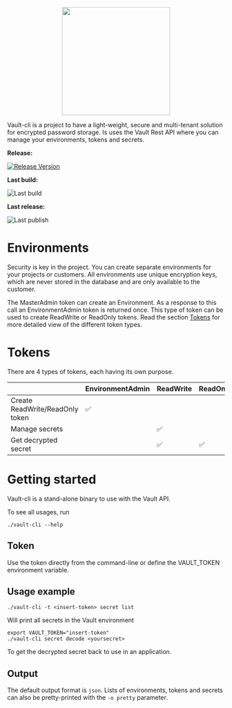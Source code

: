 <div style="text-align: center">
<img src="https://cdn.previder.io/vault/logo.png" width="250" alt=""/>
</div>

Vault-cli is a project to have a light-weight, secure and multi-tenant solution for encrypted password storage. Is uses the Vault Rest API where you can manage your environments, tokens and secrets.

**Release:**

[![Release Version](https://img.shields.io/github/v/release/previder/vault-cli?label=vault-cli)](https://github.com/previder/vault-cli/releases/latest)

**Last build:**

![Last build](https://github.com/previder/vault-cli/actions/workflows/go.yml/badge.svg)

**Last release:**

![Last publish](https://github.com/previder/vault-cli/actions/workflows/goreleaser.yml/badge.svg)

# Environments
Security is key in the project. You can create separate environments for your projects or customers. All environments use unique encryption keys, which are never stored in the database and are only available to the customer.

The MasterAdmin token can create an Environment. As a response to this call an EnvironmentAdmin token is returned once. This type of token can be used to create ReadWrite or ReadOnly tokens. Read the section [Tokens](#Tokens) for more detailed view of the different token types.

# Tokens
There are 4 types of tokens, each having its own purpose.

|                                     	 | EnvironmentAdmin  	 | ReadWrite  	 | ReadOnly   	 |
|----------------------------------|---------------------|--------------|--------------|
| Create ReadWrite/ReadOnly token	 | 	      ✅            | 	            | 	            |
| Manage secrets	                  | 	                   | 	  ✅          | 	            |
| Get decrypted secret             | 	                   | 	   ✅         | 	    ✅        |


# Getting started
Vault-cli is a stand-alone binary to use with the Vault API. 

To see all usages, run
```shell
./vault-cli --help
```

## Token
Use the token directly from the command-line or define the VAULT_TOKEN environment variable.

## Usage example
```shell
./vault-cli -t <insert-token> secret list
```
Will print all secrets in the Vault environment

```shell
export VAULT_TOKEN="insert-token"
./vault-cli secret decode <yoursecret>
```
To get the decrypted secret back to use in an application.

## Output
The default output format is `json`. Lists of environments, tokens and secrets can also be pretty-printed with the `-o pretty` parameter.
